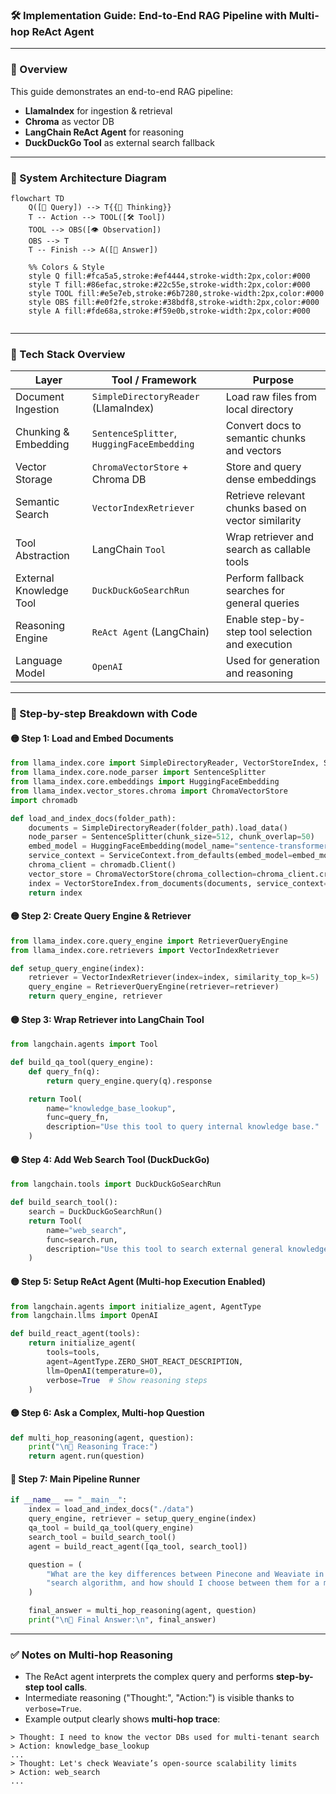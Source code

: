 ### 🛠 Implementation Guide: End-to-End RAG Pipeline with Multi-hop ReAct Agent

---

### 🔰 Overview
This guide demonstrates an end-to-end RAG pipeline:
- **LlamaIndex** for ingestion & retrieval
- **Chroma** as vector DB
- **LangChain ReAct Agent** for reasoning
- **DuckDuckGo Tool** as external search fallback
---

### 🧭 System Architecture Diagram
```mermaid
flowchart TD
    Q([🔎 Query]) --> T{{🧠 Thinking}}
    T -- Action --> TOOL([🛠️ Tool])
    TOOL --> OBS([👁️ Observation])
    OBS --> T
    T -- Finish --> A([📝 Answer])

    %% Colors & Style
    style Q fill:#fca5a5,stroke:#ef4444,stroke-width:2px,color:#000
    style T fill:#86efac,stroke:#22c55e,stroke-width:2px,color:#000
    style TOOL fill:#e5e7eb,stroke:#6b7280,stroke-width:2px,color:#000
    style OBS fill:#e0f2fe,stroke:#38bdf8,stroke-width:2px,color:#000
    style A fill:#fde68a,stroke:#f59e0b,stroke-width:2px,color:#000


```

---

### 🧱 Tech Stack Overview

| Layer                    | Tool / Framework                     | Purpose                                                    |
|--------------------------|--------------------------------------|------------------------------------------------------------|
| Document Ingestion       | `SimpleDirectoryReader` (LlamaIndex) | Load raw files from local directory                        |
| Chunking & Embedding     | `SentenceSplitter`, `HuggingFaceEmbedding` | Convert docs to semantic chunks and vectors       |
| Vector Storage           | `ChromaVectorStore` + Chroma DB      | Store and query dense embeddings                           |
| Semantic Search          | `VectorIndexRetriever`               | Retrieve relevant chunks based on vector similarity        |
| Tool Abstraction         | LangChain `Tool`                     | Wrap retriever and search as callable tools                |
| External Knowledge Tool  | `DuckDuckGoSearchRun`                | Perform fallback searches for general queries              |
| Reasoning Engine         | `ReAct Agent` (LangChain)            | Enable step-by-step tool selection and execution           |
| Language Model           | `OpenAI`                             | Used for generation and reasoning                          |

---

### 🧩 Step-by-step Breakdown with Code

#### 🟡 Step 1: Load and Embed Documents
```python
from llama_index.core import SimpleDirectoryReader, VectorStoreIndex, ServiceContext
from llama_index.core.node_parser import SentenceSplitter
from llama_index.core.embeddings import HuggingFaceEmbedding
from llama_index.vector_stores.chroma import ChromaVectorStore
import chromadb

def load_and_index_docs(folder_path):
    documents = SimpleDirectoryReader(folder_path).load_data()
    node_parser = SentenceSplitter(chunk_size=512, chunk_overlap=50)
    embed_model = HuggingFaceEmbedding(model_name="sentence-transformers/all-MiniLM-L6-v2")
    service_context = ServiceContext.from_defaults(embed_model=embed_model, node_parser=node_parser)
    chroma_client = chromadb.Client()
    vector_store = ChromaVectorStore(chroma_collection=chroma_client.create_collection("rag_docs"))
    index = VectorStoreIndex.from_documents(documents, service_context=service_context, vector_store=vector_store)
    return index
```

#### 🟡 Step 2: Create Query Engine & Retriever
```python
from llama_index.core.query_engine import RetrieverQueryEngine
from llama_index.core.retrievers import VectorIndexRetriever

def setup_query_engine(index):
    retriever = VectorIndexRetriever(index=index, similarity_top_k=5)
    query_engine = RetrieverQueryEngine(retriever=retriever)
    return query_engine, retriever
```

#### 🟡 Step 3: Wrap Retriever into LangChain Tool
```python
from langchain.agents import Tool

def build_qa_tool(query_engine):
    def query_fn(q):
        return query_engine.query(q).response

    return Tool(
        name="knowledge_base_lookup",
        func=query_fn,
        description="Use this tool to query internal knowledge base."
    )
```

#### 🟡 Step 4: Add Web Search Tool (DuckDuckGo)
```python
from langchain.tools import DuckDuckGoSearchRun

def build_search_tool():
    search = DuckDuckGoSearchRun()
    return Tool(
        name="web_search",
        func=search.run,
        description="Use this tool to search external general knowledge."
    )
```

#### 🟡 Step 5: Setup ReAct Agent (Multi-hop Execution Enabled)
```python
from langchain.agents import initialize_agent, AgentType
from langchain.llms import OpenAI

def build_react_agent(tools):
    return initialize_agent(
        tools=tools,
        agent=AgentType.ZERO_SHOT_REACT_DESCRIPTION,
        llm=OpenAI(temperature=0),
        verbose=True  # Show reasoning steps
    )
```

#### 🟡 Step 6: Ask a Complex, Multi-hop Question
```python
def multi_hop_reasoning(agent, question):
    print("\n🤔 Reasoning Trace:")
    return agent.run(question)
```

#### 🧪 Step 7: Main Pipeline Runner
```python
if __name__ == "__main__":
    index = load_and_index_docs("./data")
    query_engine, retriever = setup_query_engine(index)
    qa_tool = build_qa_tool(query_engine)
    search_tool = build_search_tool()
    agent = build_react_agent([qa_tool, search_tool])

    question = (
        "What are the key differences between Pinecone and Weaviate in terms of scalability and "
        "search algorithm, and how should I choose between them for a multi-tenant architecture?"
    )

    final_answer = multi_hop_reasoning(agent, question)
    print("\n🧠 Final Answer:\n", final_answer)
```

---

### ✅ Notes on Multi-hop Reasoning
- The ReAct agent interprets the complex query and performs **step-by-step tool calls**.
- Intermediate reasoning ("Thought:", "Action:") is visible thanks to `verbose=True`.
- Example output clearly shows **multi-hop trace**:
```
> Thought: I need to know the vector DBs used for multi-tenant search
> Action: knowledge_base_lookup
...
> Thought: Let's check Weaviate’s open-source scalability limits
> Action: web_search
...
```

